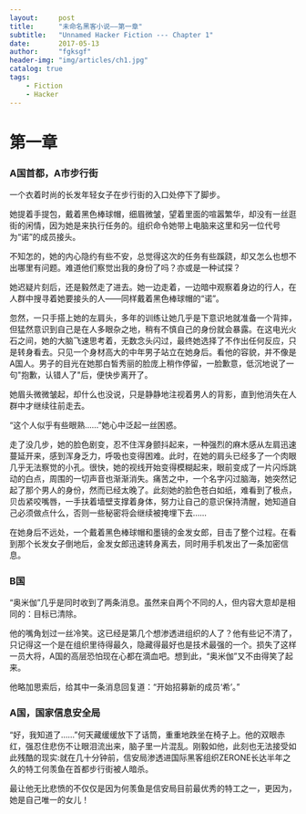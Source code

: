 ```yaml
---
layout:     post
title:      "未命名黑客小说——第一章"
subtitle:   "Unnamed Hacker Fiction --- Chapter 1"
date:       2017-05-13
author:     "fgksgf"
header-img: "img/articles/ch1.jpg"
catalog: true
tags:
    - Fiction
    - Hacker
---
```



# 第一章

### A国首都，A市步行街
一个衣着时尚的长发年轻女子在步行街的入口处停下了脚步。

她提着手提包，戴着黑色棒球帽，细眉微皱，望着里面的喧嚣繁华，却没有一丝逛街的闲情，因为她是来执行任务的。组织命令她带上电脑来这里和另一位代号为“诺”的成员接头。
    
不知怎的，她的内心隐约有些不安，总觉得这次的任务有些蹊跷，却又怎么也想不出哪里有问题。难道他们察觉出我的身份了吗？亦或是一种试探？

她迟疑片刻后，还是毅然走了进去。她一边走着，一边暗中观察着身边的行人，在人群中搜寻着她要接头的人——同样戴着黑色棒球帽的“诺”。

忽然，一只手搭上她的左肩头，多年的训练让她几乎是下意识地就准备一个背摔，但猛然意识到自己是在人多眼杂之地，稍有不慎自己的身份就会暴露。在这电光火石之间，她的大脑飞速思考着，无数念头闪过，最终她选择了不作出任何反应，只是转身看去。只见一个身材高大的中年男子站立在她身后。看他的容貌，并不像是A国人。男子的目光在她那白皙秀丽的脸庞上稍作停留，一脸歉意，低沉地说了一句"抱歉，认错人了"后，便快步离开了。

她眉头微微皱起，却什么也没说，只是静静地注视着男人的背影，直到他消失在人群中才继续往前走去。

“这个人似乎有些眼熟……”她心中泛起一丝困惑。

走了没几步，她的脸色剧变，忍不住浑身颤抖起来，一种强烈的麻木感从左肩迅速蔓延开来，感到浑身乏力，呼吸也变得困难。此时，在她的肩头已经多了一个肉眼几乎无法察觉的小孔。很快，她的视线开始变得模糊起来，眼前变成了一片闪烁跳动的白点，周围的一切声音也渐渐消失。痛苦之中，一个名字闪过脑海，她突然记起了那个男人的身份，然而已经太晚了。此刻她的脸色苍白如纸，难看到了极点，贝齿紧咬嘴唇，一手扶着墙壁支撑着身体，努力让自己的意识保持清醒，她知道自己必须做点什么，否则一些秘密将会继续被掩埋下去……

在她身后不远处，一个戴着黑色棒球帽和墨镜的金发女郎，目击了整个过程。在看到那个长发女子倒地后，金发女郎迅速转身离去，同时用手机发出了一条加密信息。


### B国
“奥米伽”几乎是同时收到了两条消息。虽然来自两个不同的人，但内容大意却是相同的：目标已清除。

他的嘴角划过一丝冷笑。这已经是第几个想渗透进组织的人了？他有些记不清了，只记得这一个是在组织里待得最久，隐藏得最好也是技术最强的一个。损失了这样一员大将，A国的高层恐怕现在心都在滴血吧。想到此，“奥米伽”又不由得笑了起来。

他略加思索后，给其中一条消息回复道：“开始招募新的成员‘希’。”


### A国，国家信息安全局
“好，我知道了……”何天藏缓缓放下了话筒，重重地跌坐在椅子上。他的双眼赤红，强忍住悲伤不让眼泪流出来，脑子里一片混乱。刚毅如他，此刻也无法接受如此残酷的现实:就在几十分钟前，信安局渗透进国际黑客组织ZERONE长达半年之久的特工何羡鱼在首都步行街被人暗杀。

最让他无比悲愤的不仅仅是因为何羡鱼是信安局目前最优秀的特工之一，更因为，她是自己唯一的女儿！
